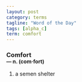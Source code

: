 ```yaml
---
layout: post
category: terms
tagline: "Word of the Day"
tags: [alpha_c]
term: comfort
---
```


<h3>Comfort<br/> <small>&mdash; n. (com<span>&middot;</span>fort)</small></h3>
<p><ol><li>a semen shelter</li>
</ol></p>
